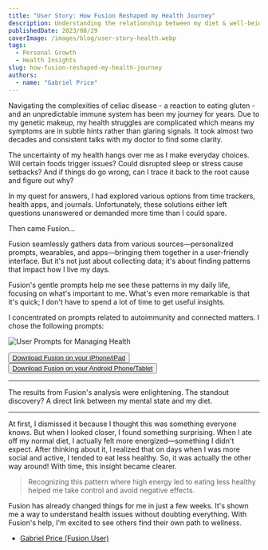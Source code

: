 ```yaml
---
title: "User Story: How Fusion Reshaped my Health Journey"
description: Understanding the relationship between my diet & well-being
publishedDate: 2023/08/29
coverImage: /images/blog/user-story-health.webp
tags:
  - Personal Growth
  - Health Insights
slug: how-fusion-reshaped-my-health-journey
authors:
  - name: "Gabriel Price"
---
```


Navigating the complexities of celiac disease - a reaction to eating gluten - and an unpredictable immune system has been my journey for years. Due to my genetic makeup, my health struggles are complicated which means my symptoms are in subtle hints rather than glaring signals. It took almost two decades and consistent talks with my doctor to find some clarity.

The uncertainty of my health hangs over me as I make everyday choices. Will certain foods trigger issues? Could disrupted sleep or stress cause setbacks? And if things do go wrong, can I trace it back to the root cause and figure out why?

In my quest for answers, I had explored various options from time trackers, health apps, and journals. Unfortunately, these solutions either left questions unanswered or demanded more time than I could spare.

Then came Fusion…

Fusion seamlessly gathers data from various sources—personalized prompts, wearables, and apps—bringing them together in a user-friendly interface. But it's not just about collecting data; it's about finding patterns that impact how I live my days.

Fusion's gentle prompts help me see these patterns in my daily life, focusing on what's important to me. What's even more remarkable is that it's quick; I don't have to spend a lot of time to get useful insights.

I concentrated on prompts related to autoimmunity and connected matters. I chose the following prompts:

<img src="/images/blog/user_prompts_for_health.webp" alt="User Prompts for Managing Health" data-zoomable style="cursor: zoom-in;" />

<button><a href="https://apps.apple.com/ca/app/usefusion/id6445860500?platform=iphone">Download Fusion on your iPhone/iPad</a></button>
<br>
<button><a href="https://play.google.com/store/apps/details?id=com.neurofusion.fusion&pli=1">Download Fusion on your Android Phone/Tablet</a></button>

---

The results from Fusion's analysis were enlightening. The standout discovery? A direct link between my mental state and my diet.

---

At first, I dismissed it because I thought this was something everyone knows. But when I looked closer, I found something surprising. When I ate off my normal diet, I actually felt more energized—something I didn't expect. After thinking about it, I realized that on days when I was more social and active, I tended to eat less healthy. So, it was actually the other way around! With time, this insight became clearer.

> Recognizing this pattern where high energy led to eating less healthy helped me take control and avoid negative effects.

Fusion has already changed things for me in just a few weeks. It's shown me a way to understand health issues without doubting everything. With Fusion's help, I'm excited to see others find their own path to wellness.

- [Gabriel Price (Fusion User)](https://www.linkedin.com/in/gabriel-price-781b97b8/)
